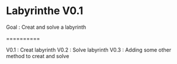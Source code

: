 Labyrinthe V0.1
==========

Goal : Creat and solve a labyrinth

==========

V0.1 : Creat labyrinth
V0.2 : Solve labyrinth
V0.3 : Adding some other method to creat and solve
